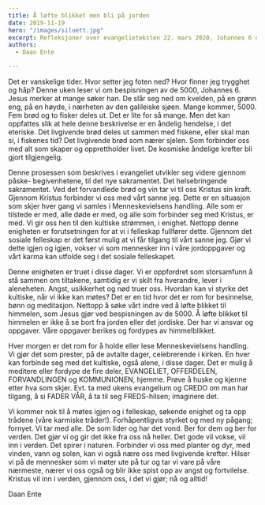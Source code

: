 ```yaml
---
title: Å løfte blikket men bli på jorden
date: 2019-11-19
hero: "/images/siluett.jpg"
excerpt: Refleksjoner over evangelieteksten 22. mars 2020, Johannes 6 om bespisningen av de 5000
authors:
  - Daan Ente

---
```

Det er vanskelige tider. Hvor setter jeg foten ned? Hvor finner jeg trygghet og håp?
Denne uken leser vi om bespisningen av de 5000, Johannes 6. Jesus merker at mange søker han. De slår seg ned om kvelden, på en grønn eng, på en høyde, i nærheten av den galileiske sjøen. Mange kommer, 5000. Fem brød og to fisker deles ut. Det er lite for så mange. Men det kan oppfattes slik at hele denne beskrivelse er en åndelig hendelse, i det eteriske. Det livgivende brød deles ut sammen med fiskene, eller skal man si, i fiskenes tid? Det livgivende brød som nærer sjelen. Som forbinder oss med alt som skaper og opprettholder livet. De kosmiske åndelige krefter bli gjort tilgjengelig.

Denne prosessen som beskrives i evangeliet utvikler seg videre gjennom påske- begivenhetene, til det nye sakramentet. Det helsebringende sakramentet. Ved det forvandlede brød og vin tar vi til oss Kristus sin kraft. Gjennom Kristus forbinder vi oss med vårt sanne jeg. Dette er en situasjon som skjer hver gang vi samles i Menneskevielsens handling. Alle som er tilstede er med, alle døde er med, og alle som forbinder seg med Kristus, er med. Vi gir oss hen til den kultiske strømmen, i enighet. Nettopp denne enigheten er forutsetningen for at vi i felleskap fullfører dette. Gjennom det sosiale felleskap er det først mulig at vi får tilgang til vårt sanne jeg. Gjør vi dette igjen og igjen, vokser vi som mennesker inn i våre jordoppgaver og vårt karma kan utfolde seg i det sosiale felleskapet.

Denne enigheten er truet i disse dager. Vi er oppfordret som storsamfunn å stå sammen om tiltakene, samtidig er vi skilt fra hverandre, lever i aleneheten. Angst, usikkerhet og nød truer oss. Hvordan kan vi styrke det kultiske, når vi ikke kan møtes? Det er en tid hvor det er rom for besinnelse, bønn og meditasjon. Nettopp å søke vårt indre ved å løfte blikket til himmelen, som Jesus gjør ved bespisningen av de 5000.  Å løfte blikket til himmelen er ikke å se bort fra jorden eller det jordiske. Der har vi ansvar og oppgaver. Våre oppgaver berikes og fordypes av himmelblikket.

Hver morgen er det rom for å holde eller lese Menneskevielsens handling. Vi gjør det som prester, på de avtalte dager, celebrerende i kirken. En hver kan forbinde seg med det kultiske, også alene, i disse dager.  Det er mulig å meditere eller fordype de fire deler, EVANGELIET, OFFERDELEN, FORVANDLINGEN og KOMMUNIONEN, hjemme. Prøve å huske og kjenne etter hva som skjer. Evt. ta med ukens evangelium og CREDO om man har tilgang, å si FADER VÅR, å ta til seg FREDS-hilsen; imaginere det.

Vi kommer nok til å møtes igjen og i felleskap, søkende enighet og ta opp trådene (våre karmiske tråder!). Forhåpentligvis styrket og med ny pågang; fornyet. Vi tar med alle. De som lider og har det vond. Ber for dem og ber for verden. Det gjør vi og gir det ikke fra oss nå heller. Det gode vil vokse, vil inn i verden.
Det spirer i naturen. Forbinder vi oss med planter og dyr, med vinden, vann og solen, kan vi også nære oss med livgivende krefter. Hilser vi på de mennesker som vi møter ute på tur og tar vi vare på våre nærmeste, nærer vi oss også og blir ikke spist opp av angst og fortvilelse.
Kristus vil inn i verden, gjennom oss, i det vi gjør; nå og alltid!

Daan Ente